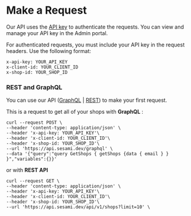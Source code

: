 # Make a Request
 Our API uses the [API key](authentication.md) to authenticate the requests.
 You can view and manage your API key in the Admin portal.

For authenticated requests, you must include your API key in the request headers. Use the following format:

```curl
x-api-key: YOUR_API_KEY
x-client-id: YOUR_CLIENT_ID
x-shop-id: YOUR_SHOP_ID
```

### REST and GraphQL
You can use our API ([GraphQL](https://api.sesami.dev/graphql) | [REST](https://api.sesami.dev/swagger)) to make your first request.

This is a request to get all of your shops with **GraphQL** :
```
curl --request POST \
--header 'content-type: application/json' \
--header 'x-api-key: YOUR_API_KEY'\
--header 'x-client-id: YOUR_CLIENT_ID'\
--header 'x-shop-id: YOUR_SHOP_ID'\
--url 'https://api.sesami.dev/graphql' \
--data '{"query":"query GetShops { getShops {data { email } } }","variables":{}}'
```
or with **REST API**

```
curl --request GET \
--header 'content-type: application/json' \
--header 'x-api-key: YOUR_API_KEY'\
--header 'x-client-id: YOUR_CLIENT_ID'\
--header 'x-shop-id: YOUR_SHOP_ID'\
--url 'https://api.sesami.dev/api/v1/shops?limit=10' \
```